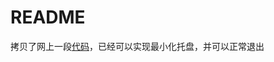 README
===
拷贝了网上一段[代码](https://blog.csdn.net/wodeyan001/article/details/82497564)，已经可以实现最小化托盘，并可以正常退出
